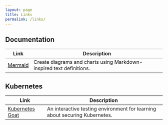 ```yaml
---
layout: page
title: Links
permalink: /links/
---
```


## Documentation

| **Link**                                           | **Description**                                                      |
|----------------------------------------------------|----------------------------------------------------------------------|
| [Mermaid](https://mermaid-js.github.io/mermaid/#/) | Create diagrams and charts using Markdown-inspired text definitions. |


## Kubernetes

| **Link**                                                   | **Description**                                                            |
|------------------------------------------------------------|----------------------------------------------------------------------------|
| [Kubernetes Goat](https://madhuakula.com/kubernetes-goat/) | An interactive testing environment for learning about securing Kubernetes. |
